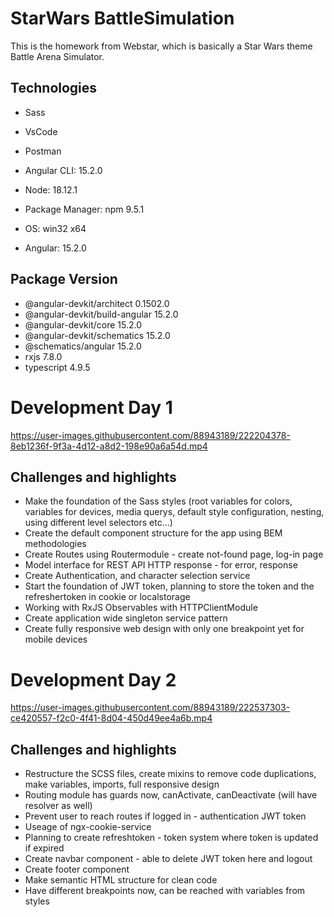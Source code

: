 # StarWars BattleSimulation

This is the homework from Webstar, which is basically a Star Wars theme Battle Arena Simulator.

## Technologies
- Sass
- VsCode
- Postman
- Angular CLI: 15.2.0
- Node: 18.12.1
- Package Manager: npm 9.5.1
- OS: win32 x64

- Angular: 15.2.0

Package                         Version
---------------------------------------------------------
- @angular-devkit/architect       0.1502.0
- @angular-devkit/build-angular   15.2.0
- @angular-devkit/core            15.2.0
- @angular-devkit/schematics      15.2.0
- @schematics/angular             15.2.0
- rxjs                            7.8.0
- typescript                      4.9.5

# Development Day 1

https://user-images.githubusercontent.com/88943189/222204378-8eb1236f-9f3a-4d12-a8d2-198e90a6a54d.mp4

## Challenges and highlights
- Make the foundation of the Sass styles (root variables for colors, variables for devices, media querys, default style configuration, nesting, using different level selectors etc...)
- Create the default component structure for the app using BEM methodologies
- Create Routes using Routermodule - create not-found page, log-in page
- Model interface for REST API HTTP response - for error, response
- Create Authentication, and character selection service
- Start the foundation of JWT token, planning to store the token and the refreshertoken in cookie or localstorage
- Working with RxJS Observables with HTTPClientModule
- Create application wide singleton service pattern
- Create fully responsive web design with only one breakpoint yet for mobile devices

# Development Day 2

https://user-images.githubusercontent.com/88943189/222537303-ce420557-f2c0-4f41-8d04-450d49ee4a6b.mp4

## Challenges and highlights
- Restructure the SCSS files, create mixins to remove code duplications, make variables, imports, full responsive design
- Routing module has guards now, canActivate, canDeactivate (will have resolver as well)
- Prevent user to reach routes if logged in - authentication JWT token
- Useage of ngx-cookie-service
- Planning to create refreshtoken - token system where token is updated if expired
- Create navbar component - able to delete JWT token here and logout
- Create footer component
- Make semantic HTML structure for clean code
- Have different breakpoints now, can be reached with variables from styles
